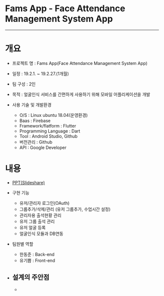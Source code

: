 # Fams App - Face Attendance Management System App
-----


# 개요
* 프로젝트 명 : Fams App(Face Attendance Management System App)

* 일정 : 19.2.1. ~ 19.2.27.(1개월)

* 팀 구성 : 2인

* 목적 : 얼굴인식 서비스를 간편하게 사용하기 위해 모바일 어플리케이션을 개발
           
* 사용 기술 및 개발환경
   - O/S : Linux ubuntu 18.04(운영환경)
   - Baas : Firebase
   - Framework/flatform : Flutter
   - Programming Language : Dart
   - Tool : Android Studio, Github
   - 버전관리 : Github
   - API : Google Developer
   
# 내용
* [PPT(Slideshare)](https://www.slideshare.net/DongJunHan2/fams-236356538)

* 구현 기능
   - 유저/관리자 로그인(OAuth)
   - 그룹추가/삭제/관리 (유저 그룹추가, 수업시간 설정)
   - 관리자용 출석현황 관리
   - 유저 그룹 출석 관리
   - 유저 얼굴 등록
   - 얼굴인식 모듈과 DB연동
   
* 팀원별 역할
   - 한동준 : Back-end
   - 유기쁨 : Front-end
   
* 설계의 주안점
   - 
   - 
      
